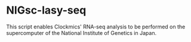 # NIGsc-lasy-seq
This script enables Clockmics' RNA-seq analysis to be performed on the supercomputer of the National Institute of Genetics in Japan.
